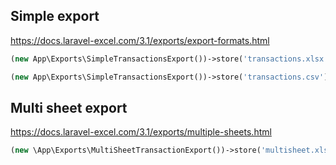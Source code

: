 
## Simple export
https://docs.laravel-excel.com/3.1/exports/export-formats.html
```php
(new App\Exports\SimpleTransactionsExport())->store('transactions.xlsx');

(new App\Exports\SimpleTransactionsExport())->store('transactions.csv'); 
```


## Multi sheet export
https://docs.laravel-excel.com/3.1/exports/multiple-sheets.html
```php
(new \App\Exports\MultiSheetTransactionExport())->store('multisheet.xlsx');
```

